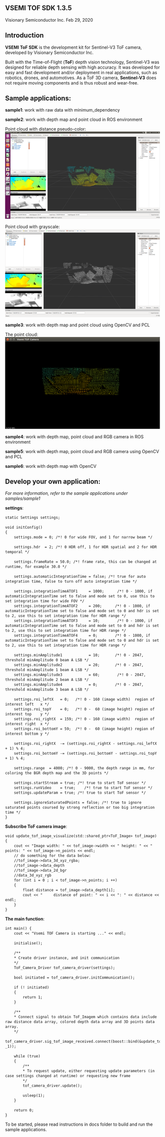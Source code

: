 ## VSEMI TOF SDK 1.3.5
Visionary Semiconductor Inc.
Feb 29, 2020

## Introduction

   **VSEMI ToF SDK** is the development kit for Sentinel-V3 ToF camera, developed by Visionary Semiconductor Inc.

   Built with the Time-of-Flight (**ToF**) depth vision technology, Sentinel-V3 was designed for reliable depth sensing with high accuracy. 
   It was developed for easy and fast development and/or deployment in real applications, such as robotics, drones, and automotives. 
   As a ToF 3D camera, **Sentinel-V3** does not require moving components and is thus robust and wear-free. 

## Sample applications:

**sample1**: work with raw data with minimum_dependency

**sample2**: work with depth map and point cloud in ROS environment

Point cloud with distance pseudo-color:
![Image of Sample2](samples/sample2/sample_2_1.png)
 
Point cloud with grayscale:
![Image of Sample2](samples/sample2/sample_2_2.png)

**sample3**:                   work with depth map and point cloud using OpenCV and PCL

The point cloud:
![Image of Sample3 = Point cloud](samples/sample3/sample_3_1.png)

**sample4**:                   work with depth map, point cloud and RGB camera in ROS environment

**sample5**:                   work with depth map, point cloud and RGB camera using OpenCV and PCL

**sample6**:                   work with depth map with OpenCV

## Develop your own application:
*For more information, refer to the sample applications under samples/sample1*

**settings**:
```
static Settings settings;

void initConfig()
{
	settings.mode = 0; /*! 0 for wide FOV, and 1 for narrow beam */

	settings.hdr  = 2; /*! 0 HDR off, 1 for HDR spatial and 2 for HDR temporal */

	settings.frameRate = 50.0; /*! frame rate, this can be changed at runtime, for example 30.0 */

	settings.automaticIntegrationTime = false; /*! true for auto integration time, false to turn off auto integration time */

	settings.integrationTimeATOF1     = 1000;      /*! 0 - 1000, if automaticIntegrationTime set to false and mode set to 0, use this to set integration time for wide FOV */
	settings.integrationTimeATOF2     = 200;      /*! 0 - 1000, if automaticIntegrationTime set to false and mode set to 0 and hdr is set to 2, use this to set integration time for HDR range */
	settings.integrationTimeATOF3     = 10;        /*! 0 - 1000, if automaticIntegrationTime set to false and mode set to 0 and hdr is set to 2, use this to set integration time for HDR range */
	settings.integrationTimeATOF4     = 0;        /*! 0 - 1000, if automaticIntegrationTime set to false and mode set to 0 and hdr is set to 2, use this to set integration time for HDR range */

	settings.minAmplitude1            = 10;       /*! 0 - 2047, threshold minAmplitude 0 beam A LSB */
	settings.minAmplitude2            = 20;       /*! 0 - 2047, threshold minAmplitude 1 beam A LSB */
	settings.minAmplitude3            = 60;        /*! 0 - 2047, threshold minAmplitude 2 beam A LSB */
	settings.minAmplitude4            = 0;        /*! 0 - 2047, threshold minAmplitude 3 beam A LSB */

	settings.roi_leftX   = 0;   /*! 0 - 160 (image width)  region of interest left   x */
	settings.roi_topY    = 0;   /*! 0 -  60 (image height) region of interest top    y */
	settings.roi_rightX  = 159; /*! 0 - 160 (image width)  region of interest right  x */
	settings.roi_bottomY = 59;  /*! 0 -  60 (image height) region of interest bottom y */

	settings.roi_rightX  -= (settings.roi_rightX - settings.roi_leftX + 1) % 4;
	settings.roi_bottomY -= (settings.roi_bottomY - settings.roi_topY + 1) % 4;

	settings.range  = 4000; /*! 0 - 9000, the depth range in mm, for coloring the BGR depth map and the 3D points */

	settings.startStream = true; /*! true to start ToF sensor */
	settings.runVideo    = true;    /*! true to start ToF sensor */
	settings.updateParam = true; /*! true to start ToF sensor */

	settings.ignoreSaturatedPoints = false; /*! true to ignore saturated points coursed by strong reflection or too big integration time */
}
```

**Subscribe ToF camera image**:
```
void update_tof_image_visualize(std::shared_ptr<ToF_Image> tof_image)
{
	cout << "Image width: " << tof_image->width << " height: " << " points: " << tof_image->n_points << endl;
	// do something for the data below:
	//tof_image->data_3d_xyz_rgba;
	//tof_image->data_depth
	//tof_image->data_2d_bgr
	//data_3d_xyz_rgb
	for (int i = 0 ; i < tof_image->n_points; i ++)
	{
		float distance = tof_image->data_depth[i];
		cout << "     distance of point: " << i << ": " << distance << endl;
	}
}
```

**The main function**:
```
int main() {
	cout << "Vsemi TOF Camera is starting ..." << endl;
  
	initialise();
  
	/**
	* Create driver instance, and init communication
	*/
	ToF_Camera_Driver tof_camera_driver(settings);

	bool initiated = tof_camera_driver.initCommunication();

	if (! initiated)
	{
		return 1;
	}

	/**
	* Connect signal to obtain ToF_Imagem which contains data include raw distance data array, colored depth data array and 3D points data array.
	*/
	tof_camera_driver.sig_tof_image_received.connect(boost::bind(&update_tof_image_visualize, _1));

	while (true)
	{
		/**
		* To request update, either requesting update parameters (in case settings changed at runtime) or requesting new frame
		*/
		tof_camera_driver.update();

		usleep(1);
	}

	return 0;
}
```

To be started, please read instructions in docs folder to build and run the sample applications.
